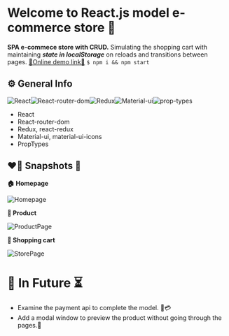 
# Welcome to React.js model e-commerce store 🛒

**SPA e-commece store with CRUD.**  Simulating the shopping cart with maintaining ***state in localStorage*** on reloads and transitions between pages. <a href="https://react-e-commerce-store-model.web.app"  target="_blank"/>:link:Online demo link:link:</a>
`$ npm i && npm start`

## ⚙️ General Info
![React](https://img.shields.io/badge/React-20232A?style=for-the-badge&logo=react&logoColor=61DAFB)![React-router-dom](https://img.shields.io/badge/React_Router-CA4245?style=for-the-badge&logo=react-router&logoColor=white)![Redux](https://img.shields.io/badge/Redux-593D88?style=for-the-badge&logo=redux&logoColor=white)![Material-ui](https://img.shields.io/badge/Material--UI-0081CB?style=for-the-badge&logo=material-ui&logoColor=white)![prop-types](https://img.shields.io/badge/prop--types-2ea44f?style=for-the-badge&logo=react&logoColor=61DAFB)

 - React
 - React-router-dom
 - Redux, react-redux
 - Material-ui, material-ui-icons
 - PropTypes
 
## ❤️‍🔥 Snapshots 👀
**🏠 Homepage**
 
![Homepage](https://i.ibb.co/bKvmYkH/screencapture-react-e-commerce-store-model-web-app-2021-08-01-15-42-34.png)

**🏬 Product**
 
![ProductPage](https://i.ibb.co/CsZhCyB/screencapture-react-e-commerce-store-model-web-app-product-4-2021-08-01-15-42-52.png)

**🛒 Shopping cart**
 
![StorePage](https://i.ibb.co/LxgHnx1/screencapture-react-e-commerce-store-model-web-app-store-2021-08-01-15-43-05.png)

# 🔮 In Future ⏳
 - Examine the payment api to complete the model. 💸💳
 - Add a modal window to preview the product without going through the pages.📑
